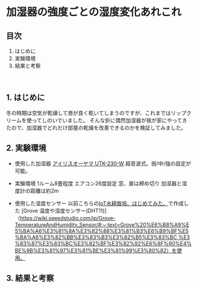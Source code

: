# 加湿器の強度ごとの湿度変化あれこれ
## 目次
1. はじめに
2. 実験環境
3. 結果と考察

<br />

## 1. はじめに
冬の時期は空気が乾燥して唇が良く乾いてしまうのですが、これまではリップクリームを使ってしのいでいました。
そんな折に偶然加湿器が我が家にやってきたので、加湿器でどれだけ部屋の乾燥を改善できるのかを検証してみました。

## 2. 実験環境
- 使用した加湿器
[アイリスオーヤマ UTK-230-W](https://www.irisplaza.co.jp/index.php?KB=SHOSAI&SID=H517127F)
超音波式。弱/中/強の設定が可能。

- 実験環境
1ルーム8畳程度
エアコン26度設定
窓、扉は締め切り
加湿器と湿度計の距離は約2m

- 使用した湿度センサー
以前こちらの[IoT水耕栽培、はじめてみた。](https://github.com/takamasa-s/iot-hydroponics)で作成した
[Grove 温度や湿度センサー(DHT11)]（https://wiki.seeedstudio.com/jp/Grove-TemperatureAndHumidity_Sensor/#:~:text=Grove%20%E6%B8%A9%E5%BA%A6%E3%81%8A%E3%82%88%E3%81%B3%E6%B9%BF%E5%BA%A6%E3%82%BB%E3%83%B3%E3%82%B5%E3%83%BC,%E3%83%87%E3%83%BC%E3%82%BF%E3%82%92%E6%8F%90%E4%BE%9B%E3%81%97%E3%81%BE%E3%81%99%E3%80%82）を使用。

## 3. 結果と考察


